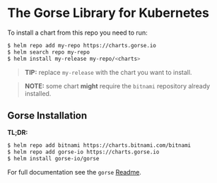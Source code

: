 # The Gorse Library for Kubernetes

To install a chart from this repo you need to run:

```bash
$ helm repo add my-repo https://charts.gorse.io
$ helm search repo my-repo
$ helm install my-release my-repo/<charts>
```

> **TIP:** replace `my-release` with the chart you want to install.

> **NOTE:** some chart **might** require the `bitnami` repository already installed.

## Gorse Installation

**TL;DR:**

```bash
$ helm repo add bitnami https://charts.bitnami.com/bitnami
$ helm repo add gorse-io https://charts.gorse.io
$ helm install gorse-io/gorse
```

For full documentation see the `gorse` [Readme](https://github.com/gorse-io/charts/blob/main/charts/gorse/README.md).
